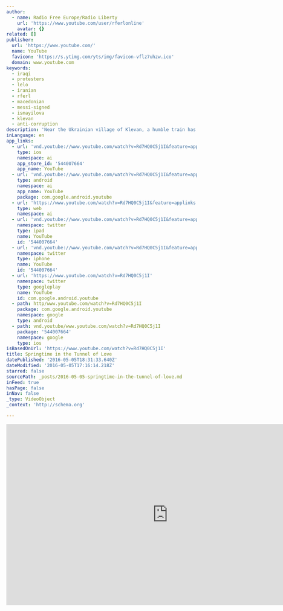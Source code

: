 ```yaml
---
author:
  - name: Radio Free Europe/Radio Liberty
    url: 'https://www.youtube.com/user/rferlonline'
    avatar: {}
related: []
publisher:
  url: 'https://www.youtube.com/'
  name: YouTube
  favicon: 'https://s.ytimg.com/yts/img/favicon-vflz7uhzw.ico'
  domain: www.youtube.com
keywords:
  - iraqi
  - protesters
  - lelo
  - iranian
  - rferl
  - macedonian
  - messi-signed
  - ismayilova
  - klevan
  - anti-corruption
description: 'Near the Ukrainian village of Klevan, a humble train has created a tree tunnel that draws visitors from around the world. Originally published at - http://www.rferl.org/media/video/spring-tunnel-of-love-train-worker/27717073.html'
inLanguage: en
app_links:
  - url: 'vnd.youtube://www.youtube.com/watch?v=Rd7HQ0C5j1I&feature=applinks'
    type: ios
    namespace: ai
    app_store_id: '544007664'
    app_name: YouTube
  - url: 'vnd.youtube://www.youtube.com/watch?v=Rd7HQ0C5j1I&feature=applinks'
    type: android
    namespace: ai
    app_name: YouTube
    package: com.google.android.youtube
  - url: 'https://www.youtube.com/watch?v=Rd7HQ0C5j1I&feature=applinks'
    type: web
    namespace: ai
  - url: 'vnd.youtube://www.youtube.com/watch?v=Rd7HQ0C5j1I&feature=applinks'
    namespace: twitter
    type: ipad
    name: YouTube
    id: '544007664'
  - url: 'vnd.youtube://www.youtube.com/watch?v=Rd7HQ0C5j1I&feature=applinks'
    namespace: twitter
    type: iphone
    name: YouTube
    id: '544007664'
  - url: 'https://www.youtube.com/watch?v=Rd7HQ0C5j1I'
    namespace: twitter
    type: googleplay
    name: YouTube
    id: com.google.android.youtube
  - path: http/www.youtube.com/watch?v=Rd7HQ0C5j1I
    package: com.google.android.youtube
    namespace: google
    type: android
  - path: vnd.youtube/www.youtube.com/watch?v=Rd7HQ0C5j1I
    package: '544007664'
    namespace: google
    type: ios
isBasedOnUrl: 'https://www.youtube.com/watch?v=Rd7HQ0C5j1I'
title: Springtime in the Tunnel of Love
datePublished: '2016-05-05T18:31:33.640Z'
dateModified: '2016-05-05T17:16:14.218Z'
starred: false
sourcePath: _posts/2016-05-05-springtime-in-the-tunnel-of-love.md
inFeed: true
hasPage: false
inNav: false
_type: VideoObject
_context: 'http://schema.org'

---
```

<iframe src="https://cdn.embedly.com/widgets/media.html?src=https%3A%2F%2Fwww.youtube.com%2Fembed%2FRd7HQ0C5j1I%3Ffeature%3Doembed&amp;url=https%3A%2F%2Fwww.youtube.com%2Fwatch%3Fv%3DRd7HQ0C5j1I&amp;image=https%3A%2F%2Fi.ytimg.com%2Fvi%2FRd7HQ0C5j1I%2Fhqdefault.jpg&amp;key=b7d04c9b404c499eba89ee7072e1c4f7&amp;type=text%2Fhtml&amp;schema=youtube" width="854" height="480" scrolling="no" frameborder="0" allowfullscreen="" style=""></iframe>